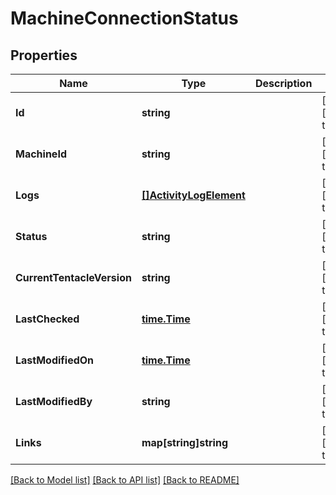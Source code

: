 # MachineConnectionStatus

## Properties
Name | Type | Description | Notes
------------ | ------------- | ------------- | -------------
**Id** | **string** |  | [optional] [default to null]
**MachineId** | **string** |  | [optional] [default to null]
**Logs** | [**[]ActivityLogElement**](ActivityLogElement.md) |  | [optional] [default to null]
**Status** | **string** |  | [optional] [default to null]
**CurrentTentacleVersion** | **string** |  | [optional] [default to null]
**LastChecked** | [**time.Time**](time.Time.md) |  | [optional] [default to null]
**LastModifiedOn** | [**time.Time**](time.Time.md) |  | [optional] [default to null]
**LastModifiedBy** | **string** |  | [optional] [default to null]
**Links** | **map[string]string** |  | [optional] [default to null]

[[Back to Model list]](../README.md#documentation-for-models) [[Back to API list]](../README.md#documentation-for-api-endpoints) [[Back to README]](../README.md)


